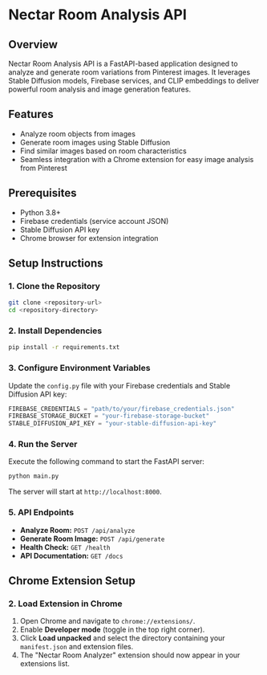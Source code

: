 # Nectar Room Analysis API

## Overview
Nectar Room Analysis API is a FastAPI-based application designed to analyze and generate room variations from Pinterest images. It leverages Stable Diffusion models, Firebase services, and CLIP embeddings to deliver powerful room analysis and image generation features.

## Features
- Analyze room objects from images
- Generate room images using Stable Diffusion
- Find similar images based on room characteristics
- Seamless integration with a Chrome extension for easy image analysis from Pinterest

## Prerequisites
- Python 3.8+
- Firebase credentials (service account JSON)
- Stable Diffusion API key
- Chrome browser for extension integration

## Setup Instructions

### 1. Clone the Repository
```bash
git clone <repository-url>
cd <repository-directory>
```

### 2. Install Dependencies
```bash
pip install -r requirements.txt
```

### 3. Configure Environment Variables
Update the `config.py` file with your Firebase credentials and Stable Diffusion API key:
```python
FIREBASE_CREDENTIALS = "path/to/your/firebase_credentials.json"
FIREBASE_STORAGE_BUCKET = "your-firebase-storage-bucket"
STABLE_DIFFUSION_API_KEY = "your-stable-diffusion-api-key"
```

### 4. Run the Server
Execute the following command to start the FastAPI server:
```bash
python main.py
```
The server will start at `http://localhost:8000`.

### 5. API Endpoints
- **Analyze Room:** `POST /api/analyze`
- **Generate Room Image:** `POST /api/generate`
- **Health Check:** `GET /health`
- **API Documentation:** `GET /docs`

## Chrome Extension Setup

### 2. Load Extension in Chrome
1. Open Chrome and navigate to `chrome://extensions/`.
2. Enable **Developer mode** (toggle in the top right corner).
3. Click **Load unpacked** and select the directory containing your `manifest.json` and extension files.
4. The "Nectar Room Analyzer" extension should now appear in your extensions list.

